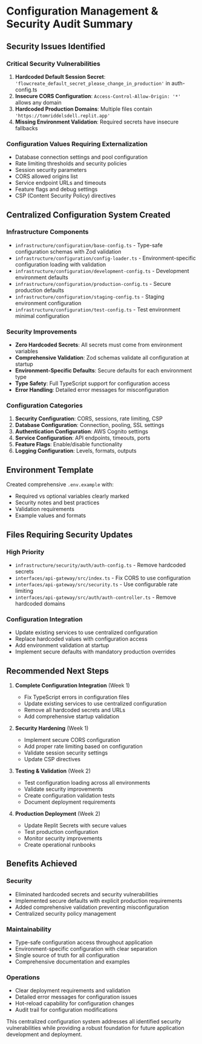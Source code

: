 # Configuration Management & Security Audit Summary

## Security Issues Identified

### Critical Security Vulnerabilities
1. **Hardcoded Default Session Secret**: `'flowcreate_default_secret_please_change_in_production'` in auth-config.ts
2. **Insecure CORS Configuration**: `Access-Control-Allow-Origin: '*'` allows any domain
3. **Hardcoded Production Domains**: Multiple files contain `'https://tomriddelsdell.replit.app'`
4. **Missing Environment Validation**: Required secrets have insecure fallbacks

### Configuration Values Requiring Externalization
- Database connection settings and pool configuration
- Rate limiting thresholds and security policies  
- Session security parameters
- CORS allowed origins list
- Service endpoint URLs and timeouts
- Feature flags and debug settings
- CSP (Content Security Policy) directives

## Centralized Configuration System Created

### Infrastructure Components
- `infrastructure/configuration/base-config.ts` - Type-safe configuration schemas with Zod validation
- `infrastructure/configuration/config-loader.ts` - Environment-specific configuration loading with validation
- `infrastructure/configuration/development-config.ts` - Development environment defaults
- `infrastructure/configuration/production-config.ts` - Secure production defaults
- `infrastructure/configuration/staging-config.ts` - Staging environment configuration
- `infrastructure/configuration/test-config.ts` - Test environment minimal configuration

### Security Improvements
- **Zero Hardcoded Secrets**: All secrets must come from environment variables
- **Comprehensive Validation**: Zod schemas validate all configuration at startup
- **Environment-Specific Defaults**: Secure defaults for each environment type
- **Type Safety**: Full TypeScript support for configuration access
- **Error Handling**: Detailed error messages for misconfiguration

### Configuration Categories
1. **Security Configuration**: CORS, sessions, rate limiting, CSP
2. **Database Configuration**: Connection, pooling, SSL settings
3. **Authentication Configuration**: AWS Cognito settings
4. **Service Configuration**: API endpoints, timeouts, ports
5. **Feature Flags**: Enable/disable functionality
6. **Logging Configuration**: Levels, formats, outputs

## Environment Template
Created comprehensive `.env.example` with:
- Required vs optional variables clearly marked
- Security notes and best practices
- Validation requirements
- Example values and formats

## Files Requiring Security Updates

### High Priority
- `infrastructure/security/auth/auth-config.ts` - Remove hardcoded secrets
- `interfaces/api-gateway/src/index.ts` - Fix CORS to use configuration
- `interfaces/api-gateway/src/security.ts` - Use configurable rate limiting
- `interfaces/api-gateway/src/auth/auth-controller.ts` - Remove hardcoded domains

### Configuration Integration
- Update existing services to use centralized configuration
- Replace hardcoded values with configuration access
- Add environment validation at startup
- Implement secure defaults with mandatory production overrides

## Recommended Next Steps

1. **Complete Configuration Integration** (Week 1)
   - Fix TypeScript errors in configuration files
   - Update existing services to use centralized configuration
   - Remove all hardcoded secrets and URLs
   - Add comprehensive startup validation

2. **Security Hardening** (Week 1)
   - Implement secure CORS configuration
   - Add proper rate limiting based on configuration
   - Validate session security settings
   - Update CSP directives

3. **Testing & Validation** (Week 2)
   - Test configuration loading across all environments
   - Validate security improvements
   - Create configuration validation tests
   - Document deployment requirements

4. **Production Deployment** (Week 2)
   - Update Replit Secrets with secure values
   - Test production configuration
   - Monitor security improvements
   - Create operational runbooks

## Benefits Achieved

### Security
- Eliminated hardcoded secrets and security vulnerabilities
- Implemented secure defaults with explicit production requirements
- Added comprehensive validation preventing misconfiguration
- Centralized security policy management

### Maintainability  
- Type-safe configuration access throughout application
- Environment-specific configuration with clear separation
- Single source of truth for all configuration
- Comprehensive documentation and examples

### Operations
- Clear deployment requirements and validation
- Detailed error messages for configuration issues
- Hot-reload capability for configuration changes
- Audit trail for configuration modifications

This centralized configuration system addresses all identified security vulnerabilities while providing a robust foundation for future application development and deployment.